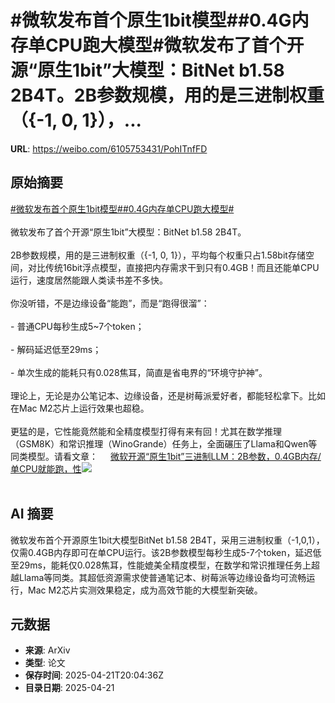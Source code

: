 # #微软发布首个原生1bit模型##0.4G内存单CPU跑大模型#微软发布了首个开源“原生1bit”大模型：BitNet b1.58 2B4T。2B参数规模，用的是三进制权重（{-1, 0, 1}），...

**URL**: https://weibo.com/6105753431/PohITnfFD

## 原始摘要

<a href="https://m.weibo.cn/search?containerid=231522type%3D1%26t%3D10%26q%3D%23%E5%BE%AE%E8%BD%AF%E5%8F%91%E5%B8%83%E9%A6%96%E4%B8%AA%E5%8E%9F%E7%94%9F1bit%E6%A8%A1%E5%9E%8B%23&amp;extparam=%23%E5%BE%AE%E8%BD%AF%E5%8F%91%E5%B8%83%E9%A6%96%E4%B8%AA%E5%8E%9F%E7%94%9F1bit%E6%A8%A1%E5%9E%8B%23" data-hide=""><span class="surl-text">#微软发布首个原生1bit模型#</span></a><a href="https://m.weibo.cn/search?containerid=231522type%3D1%26t%3D10%26q%3D%230.4G%E5%86%85%E5%AD%98%E5%8D%95CPU%E8%B7%91%E5%A4%A7%E6%A8%A1%E5%9E%8B%23&amp;extparam=%230.4G%E5%86%85%E5%AD%98%E5%8D%95CPU%E8%B7%91%E5%A4%A7%E6%A8%A1%E5%9E%8B%23" data-hide=""><span class="surl-text">#0.4G内存单CPU跑大模型#</span></a><br><br>微软发布了首个开源“原生1bit”大模型：BitNet b1.58 2B4T。<br><br>2B参数规模，用的是三进制权重（{-1, 0, 1}），平均每个权重只占1.58bit存储空间，对比传统16bit浮点模型，直接把内存需求干到只有0.4GB！而且还能单CPU运行，速度居然能跟人类读书差不多快。<br><br>你没听错，不是边缘设备“能跑”，而是“跑得很溜”：<br><br>- 普通CPU每秒生成5~7个token；<br><br>- 解码延迟低至29ms；<br><br>- 单次生成的能耗只有0.028焦耳，简直是省电界的“环境守护神”。<br><br>理论上，无论是办公笔记本、边缘设备，还是树莓派爱好者，都能轻松拿下。比如在Mac M2芯片上运行效果也超稳。<br><br>更猛的是，它性能竟然能和全精度模型打得有来有回！尤其在数学推理（GSM8K）和常识推理（WinoGrande）任务上，全面碾压了Llama和Qwen等同类模型。请看文章： <a href="https://weibo.com/ttarticle/p/show?id=2309405157880033837215" data-hide=""><span class="url-icon"><img style="width: 1rem;height: 1rem" src="https://h5.sinaimg.cn/upload/2015/09/25/3/timeline_card_small_article_default.png" referrerpolicy="no-referrer"></span><span class="surl-text">微软开源“原生1bit”三进制LLM：2B参数，0.4GB内存/单CPU就能跑，性</span></a><img style="" src="https://tvax2.sinaimg.cn/large/006Fd7o3gy1i0oevnnxikj30rs0fmta9.jpg" referrerpolicy="no-referrer"><br><br>

## AI 摘要

微软发布首个开源原生1bit大模型BitNet b1.58 2B4T，采用三进制权重（-1,0,1），仅需0.4GB内存即可在单CPU运行。该2B参数模型每秒生成5-7个token，延迟低至29ms，能耗仅0.028焦耳，性能媲美全精度模型，在数学和常识推理任务上超越Llama等同类。其超低资源需求使普通笔记本、树莓派等边缘设备均可流畅运行，Mac M2芯片实测效果稳定，成为高效节能的大模型新突破。

## 元数据

- **来源**: ArXiv
- **类型**: 论文
- **保存时间**: 2025-04-21T20:04:36Z
- **目录日期**: 2025-04-21
